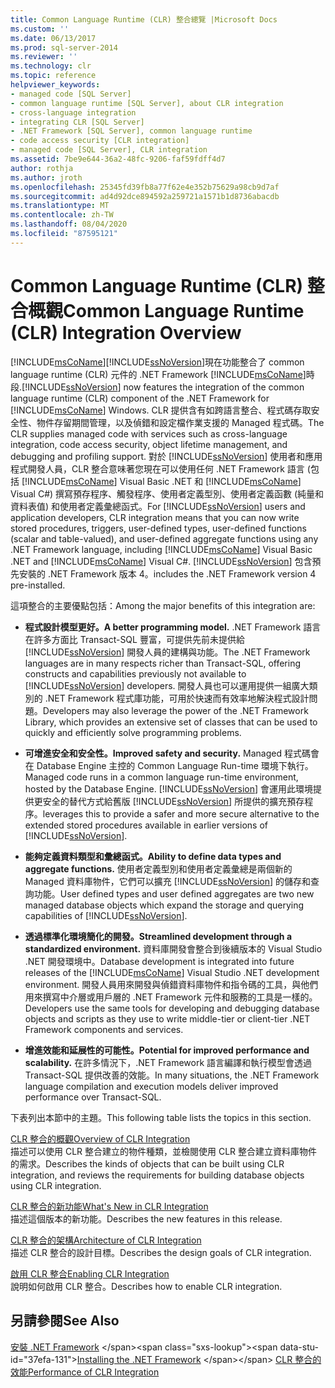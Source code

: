 ```yaml
---
title: Common Language Runtime (CLR) 整合總覽 |Microsoft Docs
ms.custom: ''
ms.date: 06/13/2017
ms.prod: sql-server-2014
ms.reviewer: ''
ms.technology: clr
ms.topic: reference
helpviewer_keywords:
- managed code [SQL Server]
- common language runtime [SQL Server], about CLR integration
- cross-language integration
- integrating CLR [SQL Server]
- .NET Framework [SQL Server], common language runtime
- code access security [CLR integration]
- managed code [SQL Server], CLR integration
ms.assetid: 7be9e644-36a2-48fc-9206-faf59fdff4d7
author: rothja
ms.author: jroth
ms.openlocfilehash: 25345fd39fb8a77f62e4e352b75629a98cb9d7af
ms.sourcegitcommit: ad4d92dce894592a259721a1571b1d8736abacdb
ms.translationtype: MT
ms.contentlocale: zh-TW
ms.lasthandoff: 08/04/2020
ms.locfileid: "87595121"
---
```

# <a name="common-language-runtime-clr-integration-overview"></a><span data-ttu-id="37efa-102">Common Language Runtime (CLR) 整合概觀</span><span class="sxs-lookup"><span data-stu-id="37efa-102">Common Language Runtime (CLR) Integration Overview</span></span>
  [!INCLUDE[msCoName](../../../includes/msconame-md.md)]<span data-ttu-id="37efa-103">[!INCLUDE[ssNoVersion](../../../includes/ssnoversion-md.md)]現在功能整合了 common language runtime (CLR) 元件的 .NET Framework [!INCLUDE[msCoName](../../../includes/msconame-md.md)]時段.</span><span class="sxs-lookup"><span data-stu-id="37efa-103">[!INCLUDE[ssNoVersion](../../../includes/ssnoversion-md.md)] now features the integration of the common language runtime (CLR) component of the .NET Framework for [!INCLUDE[msCoName](../../../includes/msconame-md.md)] Windows.</span></span> <span data-ttu-id="37efa-104">CLR 提供含有如跨語言整合、程式碼存取安全性、物件存留期間管理，以及偵錯和設定檔作業支援的 Managed 程式碼。</span><span class="sxs-lookup"><span data-stu-id="37efa-104">The CLR supplies managed code with services such as cross-language integration, code access security, object lifetime management, and debugging and profiling support.</span></span> <span data-ttu-id="37efa-105">對於 [!INCLUDE[ssNoVersion](../../../includes/ssnoversion-md.md)] 使用者和應用程式開發人員，CLR 整合意味著您現在可以使用任何 .NET Framework 語言 (包括 [!INCLUDE[msCoName](../../../includes/msconame-md.md)] Visual Basic .NET 和 [!INCLUDE[msCoName](../../../includes/msconame-md.md)] Visual C#) 撰寫預存程序、觸發程序、使用者定義型別、使用者定義函數 (純量和資料表值) 和使用者定義彙總函式。</span><span class="sxs-lookup"><span data-stu-id="37efa-105">For [!INCLUDE[ssNoVersion](../../../includes/ssnoversion-md.md)] users and application developers, CLR integration means that you can now write stored procedures, triggers, user-defined types, user-defined functions (scalar and table-valued), and user-defined aggregate functions using any .NET Framework language, including [!INCLUDE[msCoName](../../../includes/msconame-md.md)] Visual Basic .NET and [!INCLUDE[msCoName](../../../includes/msconame-md.md)] Visual C#.</span></span> [!INCLUDE[ssNoVersion](../../../includes/ssnoversion-md.md)] <span data-ttu-id="37efa-106">包含預先安裝的 .NET Framework 版本 4。</span><span class="sxs-lookup"><span data-stu-id="37efa-106">includes the .NET Framework version 4 pre-installed.</span></span>  
  
 <span data-ttu-id="37efa-107">這項整合的主要優點包括：</span><span class="sxs-lookup"><span data-stu-id="37efa-107">Among the major benefits of this integration are:</span></span>  
  
-   <span data-ttu-id="37efa-108">**程式設計模型更好。**</span><span class="sxs-lookup"><span data-stu-id="37efa-108">**A better programming model.**</span></span> <span data-ttu-id="37efa-109">.NET Framework 語言在許多方面比 Transact-SQL 豐富，可提供先前未提供給 [!INCLUDE[ssNoVersion](../../../includes/ssnoversion-md.md)] 開發人員的建構與功能。</span><span class="sxs-lookup"><span data-stu-id="37efa-109">The .NET Framework languages are in many respects richer than Transact-SQL, offering constructs and capabilities previously not available to [!INCLUDE[ssNoVersion](../../../includes/ssnoversion-md.md)] developers.</span></span> <span data-ttu-id="37efa-110">開發人員也可以運用提供一組廣大類別的 .NET Framework 程式庫功能，可用於快速而有效率地解決程式設計問題。</span><span class="sxs-lookup"><span data-stu-id="37efa-110">Developers may also leverage the power of the .NET Framework Library, which provides an extensive set of classes that can be used to quickly and efficiently solve programming problems.</span></span>  
  
-   <span data-ttu-id="37efa-111">**可增進安全和安全性。**</span><span class="sxs-lookup"><span data-stu-id="37efa-111">**Improved safety and security.**</span></span> <span data-ttu-id="37efa-112">Managed 程式碼會在 Database Engine 主控的 Common Language Run-time 環境下執行。</span><span class="sxs-lookup"><span data-stu-id="37efa-112">Managed code runs in a common language run-time environment, hosted by the Database Engine.</span></span> [!INCLUDE[ssNoVersion](../../../includes/ssnoversion-md.md)] <span data-ttu-id="37efa-113">會運用此環境提供更安全的替代方式給舊版 [!INCLUDE[ssNoVersion](../../../includes/ssnoversion-md.md)] 所提供的擴充預存程序。</span><span class="sxs-lookup"><span data-stu-id="37efa-113">leverages this to provide a safer and more secure alternative to the extended stored procedures available in earlier versions of [!INCLUDE[ssNoVersion](../../../includes/ssnoversion-md.md)].</span></span>  
  
-   <span data-ttu-id="37efa-114">**能夠定義資料類型和彙總函式。**</span><span class="sxs-lookup"><span data-stu-id="37efa-114">**Ability to define data types and aggregate functions.**</span></span> <span data-ttu-id="37efa-115">使用者定義型別和使用者定義彙總是兩個新的 Managed 資料庫物件，它們可以擴充 [!INCLUDE[ssNoVersion](../../../includes/ssnoversion-md.md)] 的儲存和查詢功能。</span><span class="sxs-lookup"><span data-stu-id="37efa-115">User defined types and user defined aggregates are two new managed database objects which expand the storage and querying capabilities of [!INCLUDE[ssNoVersion](../../../includes/ssnoversion-md.md)].</span></span>  
  
-   <span data-ttu-id="37efa-116">**透過標準化環境簡化的開發。**</span><span class="sxs-lookup"><span data-stu-id="37efa-116">**Streamlined development through a standardized environment.**</span></span> <span data-ttu-id="37efa-117">資料庫開發會整合到後續版本的  Visual Studio .NET 開發環境中。</span><span class="sxs-lookup"><span data-stu-id="37efa-117">Database development is integrated into future releases of the [!INCLUDE[msCoName](../../../includes/msconame-md.md)] Visual Studio .NET development environment.</span></span> <span data-ttu-id="37efa-118">開發人員用來開發與偵錯資料庫物件和指令碼的工具，與他們用來撰寫中介層或用戶層的 .NET Framework 元件和服務的工具是一樣的。</span><span class="sxs-lookup"><span data-stu-id="37efa-118">Developers use the same tools for developing and debugging database objects and scripts as they use to write middle-tier or client-tier .NET Framework components and services.</span></span>  
  
-   <span data-ttu-id="37efa-119">**增進效能和延展性的可能性。**</span><span class="sxs-lookup"><span data-stu-id="37efa-119">**Potential for improved performance and scalability.**</span></span> <span data-ttu-id="37efa-120">在許多情況下，.NET Framework 語言編譯和執行模型會透過 Transact-SQL 提供改善的效能。</span><span class="sxs-lookup"><span data-stu-id="37efa-120">In many situations, the .NET Framework language compilation and execution models deliver improved performance over Transact-SQL.</span></span>  
  
 <span data-ttu-id="37efa-121">下表列出本節中的主題。</span><span class="sxs-lookup"><span data-stu-id="37efa-121">This following table lists the topics in this section.</span></span>  
  
 [<span data-ttu-id="37efa-122">CLR 整合的概觀</span><span class="sxs-lookup"><span data-stu-id="37efa-122">Overview of CLR Integration</span></span>](clr-integration-overview.md)  
 <span data-ttu-id="37efa-123">描述可以使用 CLR 整合建立的物件種類，並檢閱使用 CLR 整合建立資料庫物件的需求。</span><span class="sxs-lookup"><span data-stu-id="37efa-123">Describes the kinds of objects that can be built using CLR integration, and reviews the requirements for building database objects using CLR integration.</span></span>  
  
 [<span data-ttu-id="37efa-124">CLR 整合的新功能</span><span class="sxs-lookup"><span data-stu-id="37efa-124">What's New in CLR Integration</span></span>](clr-integration-what-s-new.md)  
 <span data-ttu-id="37efa-125">描述這個版本的新功能。</span><span class="sxs-lookup"><span data-stu-id="37efa-125">Describes the new features in this release.</span></span>  
  
 [<span data-ttu-id="37efa-126">CLR 整合的架構</span><span class="sxs-lookup"><span data-stu-id="37efa-126">Architecture of CLR Integration</span></span>](../../database-engine/dev-guide/architecture-of-clr-integration.md)  
 <span data-ttu-id="37efa-127">描述 CLR 整合的設計目標。</span><span class="sxs-lookup"><span data-stu-id="37efa-127">Describes the design goals of CLR integration.</span></span>  
  
 [<span data-ttu-id="37efa-128">啟用 CLR 整合</span><span class="sxs-lookup"><span data-stu-id="37efa-128">Enabling CLR Integration</span></span>](clr-integration-enabling.md)  
 <span data-ttu-id="37efa-129">說明如何啟用 CLR 整合。</span><span class="sxs-lookup"><span data-stu-id="37efa-129">Describes how to enable CLR integration.</span></span>  
  
## <a name="see-also"></a><span data-ttu-id="37efa-130">另請參閱</span><span class="sxs-lookup"><span data-stu-id="37efa-130">See Also</span></span>  
 <span data-ttu-id="37efa-131">[安裝 .NET Framework](https://technet.microsoft.com/library/ms166014\(v=SQL.105\).aspx) </span><span class="sxs-lookup"><span data-stu-id="37efa-131">[Installing the .NET Framework](https://technet.microsoft.com/library/ms166014\(v=SQL.105\).aspx) </span></span>  
 [<span data-ttu-id="37efa-132">CLR 整合的效能</span><span class="sxs-lookup"><span data-stu-id="37efa-132">Performance of CLR Integration</span></span>](clr-integration-architecture-performance.md)  
  
  
